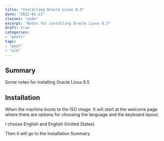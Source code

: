 ```yaml
---
title: "Installing Oracle Linux 8.5"
date: "2022-05-21"
classes: "wide"
excerpt: "Notes for installing Oracle Linux 8.5"
draft: true
categories:
- "posts"
tags:
- "post"
- "ol8"
---
```


## Summary

Some notes for installing Oracle Linux 8.5


## Installation

When the machine boots to the ISO image. It will start at the welcome
page where there are options for choosing the language and the keyboard
layout.

I choose English and English (United States)

Then it will go to the Installation Summary.

